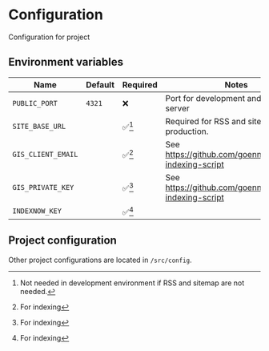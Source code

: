 # Configuration

Configuration for project

## Environment variables

| Name | Default | Required | Notes |
|-|-|-|-|
|`PUBLIC_PORT`|`4321`|❌|Port for development and preview server|
|`SITE_BASE_URL`||✅[^base_url]|Required for RSS and sitemap in production.|
|`GIS_CLIENT_EMAIL`||✅[^indexing]|See https://github.com/goenning/google-indexing-script|
|`GIS_PRIVATE_KEY`||✅[^indexing]|See https://github.com/goenning/google-indexing-script|
|`INDEXNOW_KEY`||✅[^indexing]||

## Project configuration

Other project configurations are located in `/src/config`.

[^base_url]: Not needed in development environment if RSS and sitemap are not needed.
[^indexing]: For indexing
